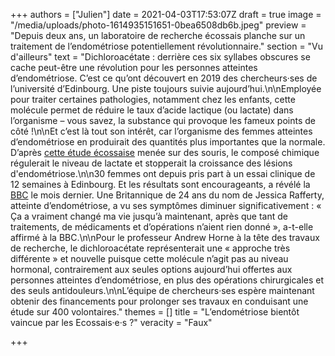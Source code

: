 +++
authors = ["Julien"]
date = 2021-04-03T17:53:07Z
draft = true
image = "/media/uploads/photo-1614935151651-0bea6508db6b.jpeg"
preview = "Depuis deux ans, un laboratoire de recherche écossais planche sur un traitement de l’endométriose potentiellement révolutionnaire."
section = "Vu d'ailleurs"
text = "Dichloroacétate : derrière ces six syllabes obscures se cache peut-être une révolution pour les personnes atteintes d’endométriose. C’est ce qu’ont découvert en 2019 des chercheurs·ses de l’université d’Edinbourg. Une piste toujours suivie aujourd’hui.\n\nEmployée pour traiter certaines pathologies, notamment chez les enfants, cette molécule permet de réduire le taux d’acide lactique (ou lactate) dans l’organisme – vous savez, la substance qui provoque les fameux points de côté !\n\nEt c’est là tout son intérêt, car l’organisme des femmes atteintes d’endométriose en produirait des quantités plus importantes que la normale. D’après [cette étude écossaise](https://www.pnas.org/content/116/51/25389) menée sur des souris, le composé chimique régulerait le niveau de lactate et stopperait la croissance des lésions d'endométriose.\n\n30 femmes ont depuis pris part à un essai clinique de 12 semaines à Edinbourg. Et les résultats sont encourageants, a révélé la [BBC](https://www.bbc.com/news/health-56245521) le mois dernier. Une Britannique de 24 ans du nom de Jessica Rafferty, atteinte d’endométriose, a vu ses symptômes diminuer significativement : « Ça a vraiment changé ma vie jusqu’à maintenant, après que tant de traitements, de médicaments et d’opérations n’aient rien donné », a-t-elle affirmé à la BBC.\n\nPour le professeur Andrew Horne à la tête des travaux de recherche, le dichloroacétate représenterait une « approche très différente » et nouvelle puisque cette molécule n’agit pas au niveau hormonal, contrairement aux seules options aujourd’hui offertes aux personnes atteintes d’endométriose, en plus des opérations chirurgicales et des seuls antidouleurs.\n\nL’équipe de chercheurs·ses espère maintenant obtenir des financements pour prolonger ses travaux en conduisant une étude sur 400 volontaires."
themes = []
title = "L’endométriose bientôt vaincue par les Ecossais·e·s ?"
veracity = "Faux"

+++
